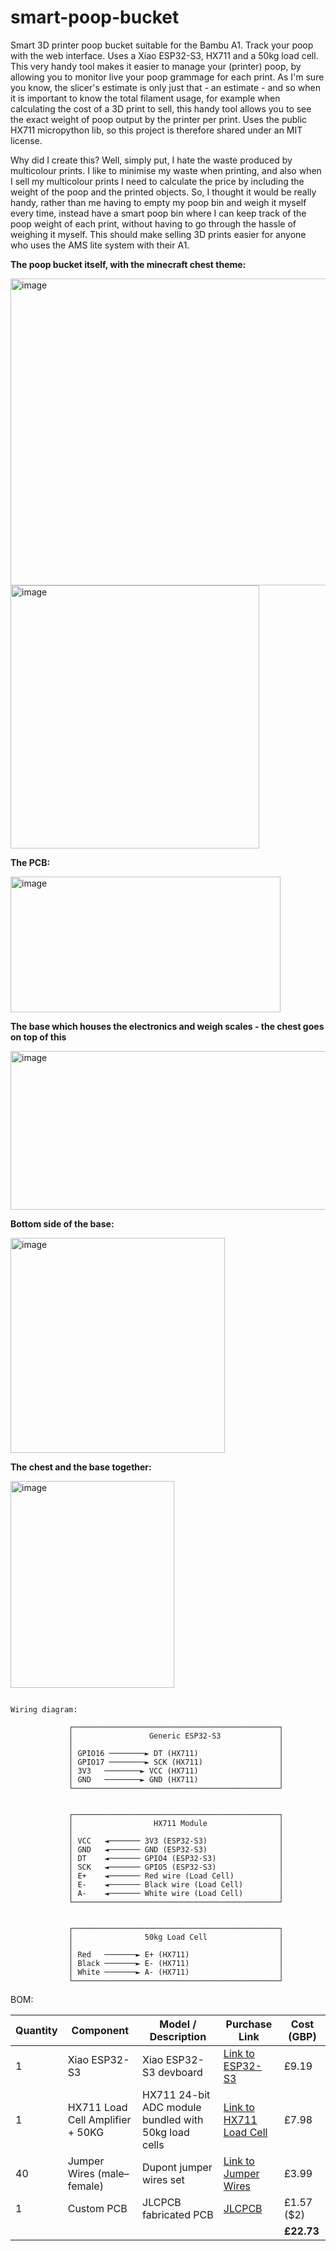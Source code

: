 # smart-poop-bucket
Smart 3D printer poop bucket suitable for the Bambu A1. Track your poop with the web interface. Uses a Xiao ESP32-S3, HX711 and a 50kg load cell. This very handy tool makes it easier to manage your (printer) poop, by allowing you to monitor live your poop grammage for each print. As I'm sure you know, the slicer's estimate is only just that - an estimate - and so when it is important to know the total filament usage, for example when calculating the cost of a 3D print to sell, this handy tool allows you to see the exact weight of poop output by the printer per print. Uses the public HX711 micropython lib, so this project is therefore shared under an MIT license.

Why did I create this? Well, simply put, I hate the waste produced by multicolour prints. I like to minimise my waste when printing, and also when I sell my multicolour prints I need to calculate the price by including the weight of the poop and the printed objects. So, I thought it would be really handy, rather than me having to empty my poop bin and weigh it myself every time, instead have a smart poop bin where I can keep track of the poop weight of each print, without having to go through the hassle of weighing it myself. This should make selling 3D prints easier for anyone who uses the AMS lite system with their A1.

**The poop bucket itself, with the minecraft chest theme:**

<img width="514" height="491" alt="image" src="https://github.com/user-attachments/assets/795cf7e5-d2ee-4e54-9dd7-ef567abc05d5" />

<img width="398" height="421" alt="image" src="https://github.com/user-attachments/assets/47c6a7d5-317f-4c00-b22a-73f305eb8440" />

**The PCB:**

<img width="432" height="217" alt="image" src="https://github.com/user-attachments/assets/ff7ab3db-a163-45bd-bd49-c3ccc98c8d29" />

**The base which houses the electronics and weigh scales - the chest goes on top of this**

<img width="556" height="254" alt="image" src="https://github.com/user-attachments/assets/e494c5bc-4fcf-4ee6-b7b1-925b1df8134d" />

**Bottom side of the base:**

<img width="343" height="344" alt="image" src="https://github.com/user-attachments/assets/78a72509-0299-4e2b-9557-bb75767f3fcf" />

**The chest and the base together:**

<img width="262" height="331" alt="image" src="https://github.com/user-attachments/assets/cd023d5d-0372-4005-b1b3-f0bdab65734b" />


```

Wiring diagram:

             ┌──────────────────────────────────────────────┐
             │                 Generic ESP32-S3             │
             │                                              │
             │ GPIO16 ────────► DT (HX711)                  │
             │ GPIO17 ────────► SCK (HX711)                 │
             │ 3V3   ────────► VCC (HX711)                  │
             │ GND   ────────► GND (HX711)                  │
             └──────────────────────────────────────────────┘


             ┌──────────────────────────────────────────────┐
             │                  HX711 Module                │
             │                                              │
             │ VCC   ◄─────── 3V3 (ESP32-S3)                │
             │ GND   ◄─────── GND (ESP32-S3)                │
             │ DT    ◄─────── GPIO4 (ESP32-S3)              │
             │ SCK   ◄─────── GPIO5 (ESP32-S3)              │
             │ E+    ◄─────── Red wire (Load Cell)          │
             │ E-    ◄─────── Black wire (Load Cell)        │
             │ A-    ◄─────── White wire (Load Cell)        │
             └──────────────────────────────────────────────┘


             ┌──────────────────────────────────────────────┐
             │                50kg Load Cell                │
             │                                              │
             │ Red   ───────► E+ (HX711)                    │
             │ Black ───────► E- (HX711)                    │
             │ White ───────► A- (HX711)                    │
             └──────────────────────────────────────────────┘

```


BOM:

| Quantity | Component                    | Model / Description                                      | Purchase Link                                                                                                                        | Cost (GBP) |
|----------|------------------------------|----------------------------------------------------------|----------------------------------------------------------------------------------------------------------------------------------------|------------|
| 1        | Xiao ESP32-S3                | Xiao ESP32-S3 devboard                                   | [Link to ESP32-S3](https://www.aliexpress.com/item/1005007426784408.html?spm=a2g0o.productlist.main.1.28895274bF7p0T)                  | £9.19      |
| 1        | HX711 Load Cell Amplifier + 50KG | HX711 24-bit ADC module bundled with 50kg load cells | [Link to HX711 Load Cell](https://www.amazon.co.uk/Weighting-Half-bridge-Amplifier-Bathroom-Arduino/dp/B07FMN1DBN/ref=sr_1_45)         | £7.98      |
| 40       | Jumper Wires (male–female)   | Dupont jumper wires set                                  | [Link to Jumper Wires](https://www.amazon.co.uk/40pcs-Dupont-Female-Jumper-Connectors/dp/B013EW65H2/ref=sr_1_28)                       | £3.99      |
| 1        | Custom PCB                   | JLCPCB fabricated PCB                                    | [JLCPCB](https://jlcpcb.com)                                                                                                            | £1.57 ($2)     |
|          |                              |                                                          |                                                                                                                                        | **£22.73** |
